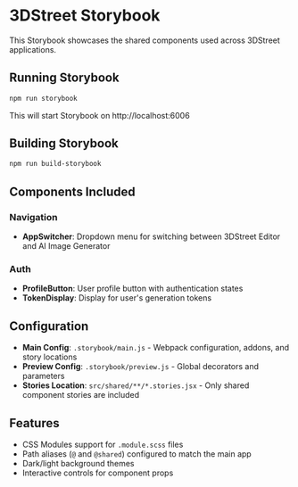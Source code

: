 # 3DStreet Storybook

This Storybook showcases the shared components used across 3DStreet applications.

## Running Storybook

```bash
npm run storybook
```

This will start Storybook on http://localhost:6006

## Building Storybook

```bash
npm run build-storybook
```

## Components Included

### Navigation
- **AppSwitcher**: Dropdown menu for switching between 3DStreet Editor and AI Image Generator

### Auth
- **ProfileButton**: User profile button with authentication states
- **TokenDisplay**: Display for user's generation tokens

## Configuration

- **Main Config**: `.storybook/main.js` - Webpack configuration, addons, and story locations
- **Preview Config**: `.storybook/preview.js` - Global decorators and parameters
- **Stories Location**: `src/shared/**/*.stories.jsx` - Only shared component stories are included

## Features

- CSS Modules support for `.module.scss` files
- Path aliases (`@` and `@shared`) configured to match the main app
- Dark/light background themes
- Interactive controls for component props
